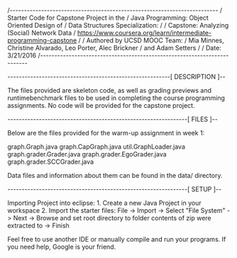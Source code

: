 /-------------------------------------------------------------------------
/ Starter Code for Capstone Project in the
/ Java Programming: Object Oriented Design of 
/ Data Structures Specialization:
/
/ Capstone: Analyzing (Social) Network Data
/ https://www.coursera.org/learn/intermediate-programming-capstone
/
/ Authored by UCSD MOOC Team:
/ Mia Minnes, Christine Alvarado, Leo Porter, Alec Brickner
/ and Adam Setters
/
/ Date: 3/21/2016
/-------------------------------------------------------------------------

---------------------------------------------------------[ DESCRIPTION ]--

The files provided are skeleton code, as well as grading previews and 
runtimebenchmark files to be used in completing the course programming 
assignments. No code will be provided for the capstone project.

---------------------------------------------------------------[ FILES ]--

Below are the files provided for the warm-up assignment in week 1:

graph.Graph.java
graph.CapGraph.java
util.GraphLoader.java
graph.grader.Grader.java
graph.grader.EgoGrader.java
graph.grader.SCCGrader.java

Data files and information about them can be found in the 
data/ directory.

---------------------------------------------------------------[ SETUP ]-- 

Importing Project into eclipse:
	1. Create a new Java Project in your workspace
	2. Import the starter files:
	  File -> Import -> Select "File System" -> Next -> Browse and set 
	  root directory to folder contents of zip were extracted to -> Finish

Feel free to use another IDE or manually compile and run your programs.
If you need help, Google is your friend.
